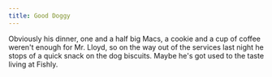 ```yaml
---
title: Good Doggy
---
```

Obviously his dinner, one and a half big Macs, a cookie and a cup of coffee weren't enough for Mr. Lloyd, so on the way out of the services last night he stops of a quick snack on the dog biscuits. Maybe he's got used to the taste living at Fishly.